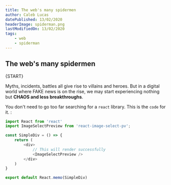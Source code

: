 ```yaml
---
title: The web's many spidermen
author: Caleb Lucas
datePublished: 13/02/2020
headerImage: spiderman.png
lastModifiedOn: 13/02/2020
tags: 
    - web
    - spiderman
---
```


## The web's many spidermen

{START}

Myths, incidents, battles all give rise to villains and heroes. But in a digital world where FAKE news is on the rise, we may start experiencing nothing but **CHAOS and less breakthroughs**.

You don't need to go too far searching for a `react` library. This is the `code` for it. : 

```javascript
import React from 'react'
import ImageSelectPreview from 'react-image-select-pv';

const SimpleDiv = () => {
    return (
        <div>
            // This will render successfully
            <ImageSelectPreview />
        </div>
    )
}

export default React.memo(SimpleDiv)
```